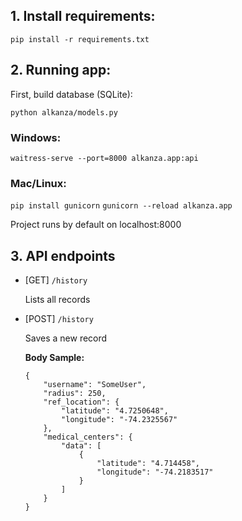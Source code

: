 ## 1. Install requirements:

`pip install -r requirements.txt`

## 2. Running app:

First, build database (SQLite):

`python alkanza/models.py`

### Windows:

`waitress-serve --port=8000 alkanza.app:api`

### Mac/Linux:

`pip install gunicorn`
`gunicorn --reload alkanza.app`

Project runs by default on localhost:8000

## 3. API endpoints

- [GET] `/history`
    
    Lists all records
    
- [POST] `/history`

    Saves a new record
    
    **Body Sample:**
    
    ```
    {
        "username": "SomeUser",
        "radius": 250,
        "ref_location": {
            "latitude": "4.7250648",
            "longitude": "-74.2325567"
        },
        "medical_centers": {
            "data": [
                {
                    "latitude": "4.714458",
                    "longitude": "-74.2183517"
                }
            ]
        }
    }
    ```

